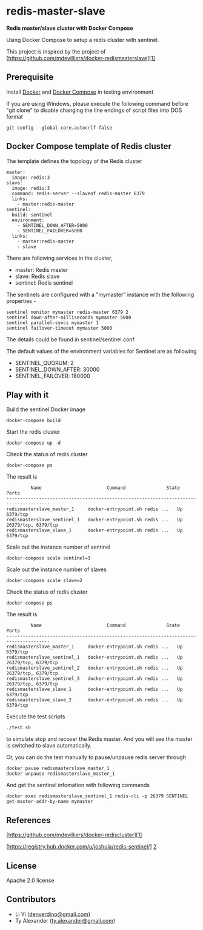 # redis-master-slave 
**Redis master/slave cluster with Docker Compose** 

Using Docker Compose to setup a redis cluster with sentinel.

This project is inspired by the project of [https://github.com/mdevilliers/docker-redismasterslave][1]

## Prerequisite

Install [Docker][4] and [Docker Compose][3] in testing environment

If you are using Windows, please execute the following command before "git clone" to disable changing the line endings of script files into DOS format

```
git config --global core.autocrlf false
```

## Docker Compose template of Redis cluster

The template defines the topology of the Redis cluster

```
master:
  image: redis:3
slave:
  image: redis:3
  command: redis-server --slaveof redis-master 6379
  links:
    - master:redis-master
sentinel:
  build: sentinel
  environment:
    - SENTINEL_DOWN_AFTER=5000
    - SENTINEL_FAILOVER=5000    
  links:
    - master:redis-master
    - slave
```

There are following services in the cluster,

* master: Redis master
* slave:  Redis slave
* sentinel: Redis sentinel


The sentinels are configured with a "mymaster" instance with the following properties -

```
sentinel monitor mymaster redis-master 6379 2
sentinel down-after-milliseconds mymaster 5000
sentinel parallel-syncs mymaster 1
sentinel failover-timeout mymaster 5000
```

The details could be found in sentinel/sentinel.conf

The default values of the environment variables for Sentinel are as following

* SENTINEL_QUORUM: 2
* SENTINEL_DOWN_AFTER: 30000
* SENTINEL_FAILOVER: 180000



## Play with it

Build the sentinel Docker image

```
docker-compose build
```

Start the redis cluster

```
docker-compose up -d
```

Check the status of redis cluster

```
docker-compose ps
```

The result is 

```
         Name                        Command               State          Ports        
--------------------------------------------------------------------------------------
redismasterslave_master_1     docker-entrypoint.sh redis ...   Up      6379/tcp            
redismasterslave_sentinel_1   docker-entrypoint.sh redis ...   Up      26379/tcp, 6379/tcp 
redismasterslave_slave_1      docker-entrypoint.sh redis ...   Up      6379/tcp     
```

Scale out the instance number of sentinel

```
docker-compose scale sentinel=3
```

Scale out the instance number of slaves

```
docker-compose scale slave=2
```

Check the status of redis cluster

```
docker-compose ps
```

The result is 

```
         Name                        Command               State          Ports        
--------------------------------------------------------------------------------------
redismasterslave_master_1     docker-entrypoint.sh redis ...   Up      6379/tcp            
redismasterslave_sentinel_1   docker-entrypoint.sh redis ...   Up      26379/tcp, 6379/tcp 
redismasterslave_sentinel_2   docker-entrypoint.sh redis ...   Up      26379/tcp, 6379/tcp 
redismasterslave_sentinel_3   docker-entrypoint.sh redis ...   Up      26379/tcp, 6379/tcp 
redismasterslave_slave_1      docker-entrypoint.sh redis ...   Up      6379/tcp            
redismasterslave_slave_2      docker-entrypoint.sh redis ...   Up      6379/tcp            
```

Execute the test scripts
```
./test.sh
```
to simulate stop and recover the Redis master. And you will see the master is switched to slave automatically. 

Or, you can do the test manually to pause/unpause redis server through

```
docker pause redismasterslave_master_1
docker unpause redismasterslave_master_1
```
And get the sentinel infomation with following commands

```
docker exec redismasterslave_sentinel_1 redis-cli -p 26379 SENTINEL get-master-addr-by-name mymaster
```

## References

[https://github.com/mdevilliers/docker-rediscluster][1]

[https://registry.hub.docker.com/u/joshula/redis-sentinel/] [2]

[1]: https://github.com/mdevilliers/docker-redismasterslave
[2]: https://registry.hub.docker.com/u/joshula/redis-sentinel/
[3]: https://docs.docker.com/compose/
[4]: https://www.docker.com

## License

Apache 2.0 license 

## Contributors

* Li Yi (<denverdino@gmail.com>)
* Ty Alexander (<ty.alexander@gmail.com>)

